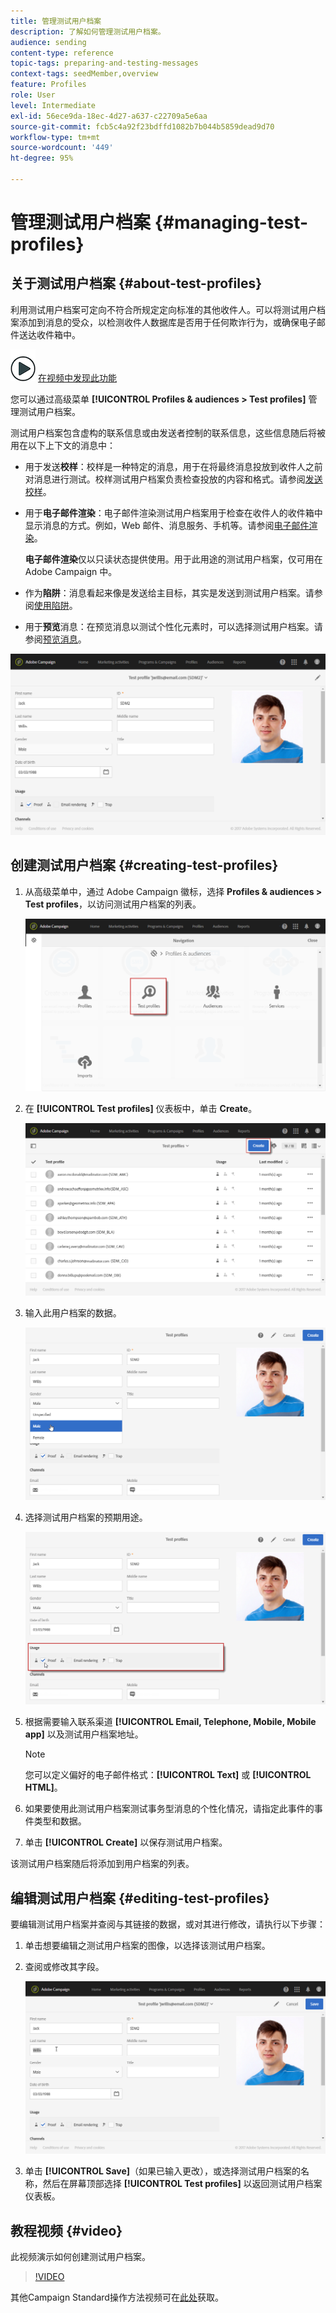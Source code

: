 ```yaml
---
title: 管理测试用户档案
description: 了解如何管理测试用户档案。
audience: sending
content-type: reference
topic-tags: preparing-and-testing-messages
context-tags: seedMember,overview
feature: Profiles
role: User
level: Intermediate
exl-id: 56ece9da-18ec-4d27-a637-c22709a5e6aa
source-git-commit: fcb5c4a92f23bdffd1082b7b044b5859dead9d70
workflow-type: tm+mt
source-wordcount: '449'
ht-degree: 95%

---
```


# 管理测试用户档案 {#managing-test-profiles}

## 关于测试用户档案 {#about-test-profiles}

利用测试用户档案可定向不符合所规定定向标准的其他收件人。可以将测试用户档案添加到消息的受众，以检测收件人数据库是否用于任何欺诈行为，或确保电子邮件送达收件箱中。

![](assets/do-not-localize/how-to-video.png) [在视频中发现此功能](#video)

您可以通过高级菜单 **[!UICONTROL Profiles & audiences > Test profiles]** 管理测试用户档案。

测试用户档案包含虚构的联系信息或由发送者控制的联系信息，这些信息随后将被用在以下上下文的消息中：

* 用于发送&#x200B;**校样**：校样是一种特定的消息，用于在将最终消息投放到收件人之前对消息进行测试。校样测试用户档案负责检查投放的内容和格式。请参阅[发送校样](../../sending/using/sending-proofs.md)。
* 用于&#x200B;**电子邮件渲染**：电子邮件渲染测试用户档案用于检查在收件人的收件箱中显示消息的方式。例如，Web 邮件、消息服务、手机等。请参阅[电子邮件渲染](../../sending/using/email-rendering.md)。

   **电子邮件渲染**&#x200B;仅以只读状态提供使用。用于此用途的测试用户档案，仅可用在 Adobe Campaign 中。

* 作为&#x200B;**陷阱**：消息看起来像是发送给主目标，其实是发送到测试用户档案。请参阅[使用陷阱](../../sending/using/using-traps.md)。
* 用于&#x200B;**预览**&#x200B;消息：在预览消息以测试个性化元素时，可以选择测试用户档案。请参阅[预览消息](/help/sending/using/previewing-messages.md)。

![](assets/test_profile.png)

## 创建测试用户档案 {#creating-test-profiles}

1. 从高级菜单中，通过 Adobe Campaign 徽标，选择 **Profiles &amp; audiences > Test profiles**，以访问测试用户档案的列表。

   ![](assets/test_profile_creation_1.png)

1. 在 **[!UICONTROL Test profiles]** 仪表板中，单击 **Create**。

   ![](assets/test_profile_creation_2.png)

1. 输入此用户档案的数据。

   ![](assets/test_profile_creation_3.png)

1. 选择测试用户档案的预期用途。

   ![](assets/test_profile_creation_4.png)

1. 根据需要输入联系渠道 **[!UICONTROL Email, Telephone, Mobile, Mobile app]** 以及测试用户档案地址。

   >[!NOTE]
   >
   >您可以定义偏好的电子邮件格式：**[!UICONTROL Text]** 或 **[!UICONTROL HTML]**。

1. 如果要使用此测试用户档案测试事务型消息的个性化情况，请指定此事件的事件类型和数据。
1. 单击 **[!UICONTROL Create]** 以保存测试用户档案。

该测试用户档案随后将添加到用户档案的列表。

## 编辑测试用户档案 {#editing-test-profiles}

要编辑测试用户档案并查阅与其链接的数据，或对其进行修改，请执行以下步骤：

1. 单击想要编辑之测试用户档案的图像，以选择该测试用户档案。
1. 查阅或修改其字段。

   ![](assets/test_profile_edit.png)

1. 单击 **[!UICONTROL Save]**（如果已输入更改），或选择测试用户档案的名称，然后在屏幕顶部选择 **[!UICONTROL Test profiles]** 以返回测试用户档案仪表板。

## 教程视频 {#video}

此视频演示如何创建测试用户档案。

>[!VIDEO](https://video.tv.adobe.com/v/24094?quality=12)

其他Campaign Standard操作方法视频可在[此处](https://experienceleague.adobe.com/docs/campaign-standard-learn/tutorials/overview.html?lang=zh-Hans)获取。
